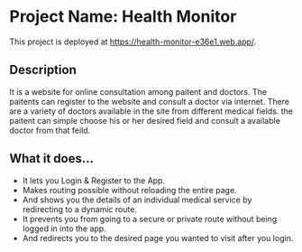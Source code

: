 # Project Name: Health Monitor

This project is deployed at https://health-monitor-e36e1.web.app/.

## Description

It is a website for online consultation among paitent and doctors. The paitents can register to the website and consult a doctor via internet. There are a variety of doctors available in the site from different medical fields. the paitent can simple choose his or her desired field and consult a available doctor from that feild.

## What it does...

- It lets you Login & Register to the App.
- Makes routing possible without reloading the entire page.
- And shows you the details of an individual medical service by redirecting to a dynamic route.
- It prevents you from going to a secure or private route without being logged in into the app.
- And redirects you to the desired page you wanted to visit after you login.
